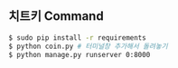 ## 치트키 Command
```bash
$ sudo pip install -r requirements
$ python coin.py # 터미널창 추가해서 돌려놓기
$ python manage.py runserver 0:8000
```
